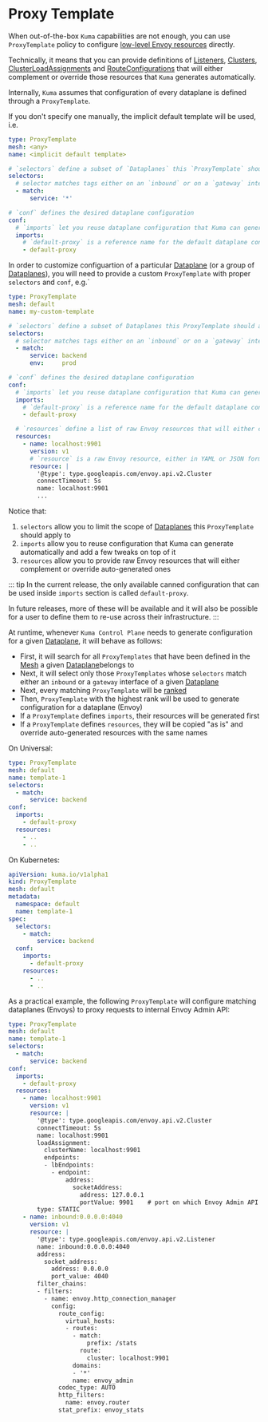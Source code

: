 # Proxy Template

When out-of-the-box `Kuma` capabilities are not enough,
you can use `ProxyTemplate` policy to configure [low-level Envoy resources](https://www.envoyproxy.io/docs/envoy/latest/api-v2/api) directly.

Technically, it means that you can provide definitions of
[Listeners](https://www.envoyproxy.io/docs/envoy/latest/api-v2/api/v2/listener.proto#listener),
[Clusters](https://www.envoyproxy.io/docs/envoy/latest/api-v2/api/v2/cluster.proto#cluster),
[ClusterLoadAssignments](https://www.envoyproxy.io/docs/envoy/latest/api-v2/api/v2/endpoint.proto#clusterloadassignment)
and [RouteConfigurations](https://www.envoyproxy.io/docs/envoy/latest/api-v2/api/v2/route.proto#routeconfiguration)
that will either complement or override those resources that `Kuma` generates automatically.

Internally, `Kuma` assumes that configuration of every dataplane is defined through a `ProxyTemplate`.

If you don't specify one manually, the implicit default template will be used, i.e.

```yaml
type: ProxyTemplate
mesh: <any>
name: <implicit default template>

# `selectors` define a subset of `Dataplanes` this `ProxyTemplate` should apply to
selectors:
  # selector matches tags either on an `inbound` or on a `gateway` interface
  - match:
      service: '*'

# `conf` defines the desired dataplane configuration
conf:
  # `imports` let you reuse dataplane configuration that Kuma can generate automatically and add a few tweaks on top of it
  imports:
    # `default-proxy` is a reference name for the default dataplane configuration generated by Kuma
    - default-proxy
```

In order to customize configuartion of a particular [Dataplane](../../documentation/dps-and-data-model/#dataplane-specification) (or a group of [Dataplanes](../../documentation/dps-and-data-model/#dataplane-specification)), you will need to provide a custom `ProxyTemplate` with proper `selectors` and `conf`, e.g.`

```yaml
type: ProxyTemplate
mesh: default
name: my-custom-template

# `selectors` define a subset of Dataplanes this ProxyTemplate should apply to
selectors:
  # selector matches tags either on an `inbound` or on a `gateway` interface
  - match:
      service: backend
      env:     prod

# `conf` defines the desired dataplane configuration
conf:
  # `imports` let you reuse dataplane configuration that Kuma can generate automatically and add a few tweaks on top of it
  imports:
    # `default-proxy` is a reference name for the default dataplane configuration generated by Kuma
    - default-proxy

  # `resources` define a list of raw Envoy resources that will either complement or override auto-generated ones
  resources:
    - name: localhost:9901
      version: v1
      # `resource` is a raw Envoy resource, either in YAML or JSON format
      resource: |
        '@type': type.googleapis.com/envoy.api.v2.Cluster
        connectTimeout: 5s
        name: localhost:9901
        ...
```

Notice that:

1. `selectors` allow you to limit the scope of [Dataplanes](../../documentation/dps-and-data-model/#dataplane-specification) this `ProxyTemplate` should apply to
2. `imports` allow you to reuse configuration that Kuma can generate automatically and add a few tweaks on top of it
3. `resources` allow you to provide raw Envoy resources that will either complement or override auto-generated ones

::: tip
In the current release, the only available canned configuration that can be used inside `imports` section is called `default-proxy`.

In future releases, more of these will be available and it will also be possible for a user to define them to re-use across their infrastructure.
:::

At runtime, whenever `Kuma Control Plane` needs to generate configuration for a given [Dataplane](../../documentation/dps-and-data-model/#dataplane-specification), it will behave as follows:
* First, it will search for all `ProxyTemplates` that have been defined in the [Mesh](../mesh/) a given [Dataplane](../../documentation/dps-and-data-model/#dataplane-specification)belongs to
* Next, it will select only those `ProxyTemplates` whose `selectors` match either an `inbound` or a `gateway` interface of a given [Dataplane](../../documentation/dps-and-data-model/#dataplane-specification)
* Next, every matching `ProxyTemplate` will be [ranked](../how-kuma-chooses-the-right-policy-to-apply/)
* Then, `ProxyTemplate` with the highest rank will be used to generate configuration for a dataplane (Envoy)
* If a `ProxyTemplate` defines `imports`, their resources will be generated first
* If a `ProxyTemplate` defines `resources`, they will be copied "as is" and override auto-generated resources with the same names

On Universal:

```yaml
type: ProxyTemplate
mesh: default
name: template-1
selectors:
  - match:
      service: backend
conf:
  imports:
    - default-proxy
  resources:
    - ..
    - ..
```

On Kubernetes:

```yaml
apiVersion: kuma.io/v1alpha1
kind: ProxyTemplate
mesh: default
metadata:
  namespace: default
  name: template-1
spec:
  selectors:
    - match:
        service: backend
  conf:
    imports:
      - default-proxy
    resources:
      - ..
      - ..
```

As a practical example, the following `ProxyTemplate` will configure matching dataplanes (Envoys) to proxy requests to internal Envoy Admin API:

```yaml
type: ProxyTemplate
mesh: default
name: template-1
selectors:
  - match:
      service: backend
conf:
  imports:
    - default-proxy
  resources:
    - name: localhost:9901
      version: v1
      resource: |
        '@type': type.googleapis.com/envoy.api.v2.Cluster
        connectTimeout: 5s
        name: localhost:9901
        loadAssignment:
          clusterName: localhost:9901
          endpoints:
          - lbEndpoints:
            - endpoint:
                address:
                  socketAddress:
                    address: 127.0.0.1
                    portValue: 9901    # port on which Envoy Admin API is running is configurable via `--admin-port` option of `kuma-dp`
        type: STATIC
    - name: inbound:0.0.0.0:4040
      version: v1
      resource: |
        '@type': type.googleapis.com/envoy.api.v2.Listener
        name: inbound:0.0.0.0:4040
        address:
          socket_address:
            address: 0.0.0.0
            port_value: 4040
        filter_chains:
        - filters:
          - name: envoy.http_connection_manager
            config:
              route_config:
                virtual_hosts:
                - routes:
                  - match:
                      prefix: /stats
                    route:
                      cluster: localhost:9901
                  domains:
                  - '*'
                  name: envoy_admin
              codec_type: AUTO
              http_filters:
                name: envoy.router
              stat_prefix: envoy_stats
```
